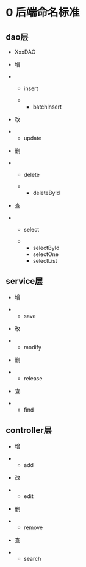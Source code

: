 # 0 后端命名标准



## dao层

- XxxDAO

- 增

- - insert

  - - batchInsert

- 改

- - update

- 删

- - delete

  - - deleteById

- 查

- - select

  - - selectById
    - selectOne
    - selectList



## service层

- 增

- - save

- 改

- - modify

- 删

- - release

- 查

- - find



## controller层

- 增

- - add

- 改

- - edit

- 删

- - remove

- 查

- - search